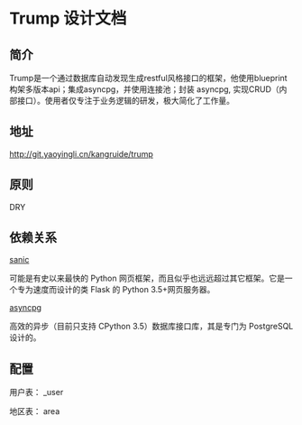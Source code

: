 # Trump 设计文档

## 简介

Trump是一个通过数据库自动发现生成restful风格接口的框架，他使用blueprint 构架多版本api；集成asyncpg，并使用连接池；封装 asyncpg, 实现CRUD（内部接口）。使用者仅专注于业务逻辑的研发，极大简化了工作量。

## 地址

 http://git.yaoyingli.cn/kangruide/trump

## 原则

DRY

## 依赖关系

[sanic](https://github.com/channelcat/sanic)

可能是有史以来最快的 Python 网页框架，而且似乎也远远超过其它框架。它是一个专为速度而设计的类 Flask 的 Python 3.5+网页服务器。

[asyncpg](https://github.com/MagicStack/asyncpg)

高效的异步（目前只支持 CPython 3.5）数据库接口库，其是专门为 PostgreSQL 设计的。

## 配置

用户表： _user

地区表： area

